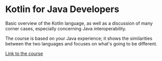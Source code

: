 # Kotlin for Java Developers

Basic overview of the Kotlin language, as well as a discussion of many corner cases, especially concerning Java interoperability. 

The course is based on your Java experience; it shows the similarities between the two languages and focuses on what's going to be different. 

[Link to the course](https://www.coursera.org/learn/kotlin-for-java-developers/home/info)
